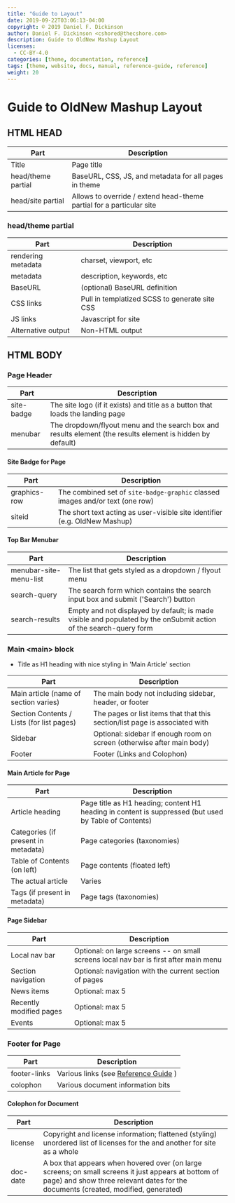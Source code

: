 ```yaml
---
title: "Guide to Layout"
date: 2019-09-22T03:06:13-04:00
copyright: © 2019 Daniel F. Dickinson
author: Daniel F. Dickinson <cshored@thecshore.com>
description: Guide to OldNew Mashup Layout
licenses:
  - CC-BY-4.0
categories: [theme, documentation, reference]
tags: [theme, website, docs, manual, reference-guide, reference]
weight: 20
---
```

# Guide to OldNew Mashup Layout

## HTML HEAD

| Part                          | Description                          |
|-------------------------------|--------------------------------------|
| Title                         | Page title                           |
| head/theme partial            | BaseURL, CSS, JS, and metadata for all pages in theme |
| head/site partial             | Allows to override / extend head-theme partial for a particular site |

### head/theme partial
| Part                          | Description                          |
|-------------------------------|--------------------------------------|
| rendering metadata            | charset, viewport, etc               |
| metadata                      | description, keywords, etc           |
| BaseURL                       | (optional) BaseURL definition        |
| CSS links                     | Pull in templatized SCSS to generate site CSS |
| JS links                      | Javascript for site                  |
| Alternative output            | Non-HTML output                      |

## HTML BODY

### Page Header

| Part                           | Description                         |
|--------------------------------|-------------------------------------|
| site-badge                     | The site logo (if it exists) and title as a button that loads the landing page |
| menubar                        | The dropdown/flyout menu and the search box and results element (the results element is hidden by default) |

#### Site Badge for Page

| Part                           | Description                         |
|--------------------------------|-------------------------------------|
| graphics-row                   | The combined set of ``site-badge-graphic`` classed images and/or text (one row) |
| siteid                         | The short text acting as user-visible site identifier (e.g. OldNew Mashup) |

#### Top Bar Menubar

| Part                           | Description                         |
|--------------------------------|-------------------------------------|
| menubar-site-menu-list         | The list that gets styled as a dropdown / flyout menu |
| search-query                   | The search form which contains the search input box and submit ('Search') button |
| search-results                 | Empty and not displayed by default; is made visible and populated by the onSubmit action of the search-query form |

### Main &lt;main&gt; block

*   Title as H1 heading with nice styling in 'Main Article' section

| Part                           | Description                         |
|--------------------------------|-------------------------------------|
| Main article (name of section varies) | The main body not including sidebar, header, or footer |
| Section Contents / Lists (for list pages) | The pages or list items that that this section/list page is associated with |
| Sidebar                        | Optional: sidebar if enough room on screen (otherwise after main body) |
| Footer                         | Footer (Links and Colophon) |

#### Main Article for Page

| Part                           | Description                         |
|--------------------------------|-------------------------------------|
| Article heading                | Page title as H1 heading; content H1 heading in content is suppressed (but used by Table of Contents) |
| Categories (if present in metadata) | Page categories (taxonomies)   |
| Table of Contents (on left)    | Page contents (floated left)        |
| The actual article             | Varies                              |
| Tags (if present in metadata)  | Page tags (taxonomies)              |

#### Page Sidebar

| Part                           | Description                         |
|--------------------------------|-------------------------------------|
| Local nav bar                  | Optional: on large screens -- on small screens local nav bar is first after main menu |
| Section navigation             | Optional: navigation with the current section of pages |
| News items                     | Optional: max 5                     |
| Recently modified pages        | Optional: max 5                     |
| Events                         | Optional: max 5                     |

### Footer for Page

| Part                           | Description                         |
|--------------------------------|-------------------------------------|
| footer-links                   | Various links (see [Reference Guide](/docs/reference-guide) ) |
| colophon                       | Various document information bits |

#### Colophon for Document

| Part                           | Description                         |
|--------------------------------|-------------------------------------|
| license                        | Copyright and license information; flattened (styling) unordered list of licenses for the and another for site as a whole |
| doc-date                       | A box that appears when hovered over (on large screens; on small screens it just appears at bottom of page) and show three relevant dates for the documents (created, modified, generated) |
